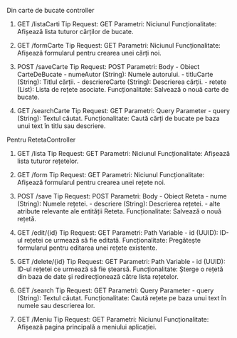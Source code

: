 Din carte de bucate controller
1. GET /listaCarti
   Tip Request: GET
   Parametri: Niciunul
   Funcționalitate: Afișează lista tuturor cărților de bucate.

2. GET /formCarte
   Tip Request: GET
   Parametri: Niciunul
   Funcționalitate: Afișează formularul pentru crearea unei cărți noi.

3. POST /saveCarte
   Tip Request: POST
   Parametri: Body - Obiect CarteDeBucate
              - numeAutor (String): Numele autorului.
              - titluCarte (String): Titlul cărții.
              - descriereCarte (String): Descrierea cărții.
              - retete (List<Reteta>): Lista de rețete asociate.
   Funcționalitate: Salvează o nouă carte de bucate.

4. GET /searchCarte
   Tip Request: GET
   Parametri: Query Parameter
              - query (String): Textul căutat.
   Funcționalitate: Caută cărți de bucate pe baza unui text în titlu sau descriere.

Pentru RetetaController
1. GET /lista
   Tip Request: GET
   Parametri: Niciunul
   Funcționalitate: Afișează lista tuturor rețetelor.

2. GET /form
   Tip Request: GET
   Parametri: Niciunul
   Funcționalitate: Afișează formularul pentru crearea unei rețete noi.

3. POST /save
   Tip Request: POST
   Parametri: Body - Obiect Reteta
              - nume (String): Numele rețetei.
              - descriere (String): Descrierea rețetei.
              - alte atribute relevante ale entității Reteta.
   Funcționalitate: Salvează o nouă rețetă.

4. GET /edit/{id}
   Tip Request: GET
   Parametri: Path Variable
              - id (UUID): ID-ul rețetei ce urmează să fie editată.
   Funcționalitate: Pregătește formularul pentru editarea unei rețete existente.

5. GET /delete/{id}
   Tip Request: GET
   Parametri: Path Variable
              - id (UUID): ID-ul rețetei ce urmează să fie ștearsă.
   Funcționalitate: Șterge o rețetă din baza de date și redirecționează către lista rețetelor.

6. GET /search
   Tip Request: GET
   Parametri: Query Parameter
              - query (String): Textul căutat.
   Funcționalitate: Caută rețete pe baza unui text în numele sau descrierea lor.

7. GET /Meniu
   Tip Request: GET
   Parametri: Niciunul
   Funcționalitate: Afișează pagina principală a meniului aplicației.

